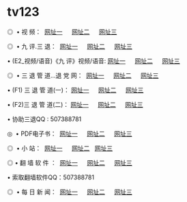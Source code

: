 # tv123
<p>◎   • 视 频： 
<a href="http://tv2.byinter.net/tv/" target="_blank">网址一</a> 　 
<a href="http://tv2.myfw.us/tv/" target="_blank">网址二</a> 　 
<a href="http://w33.rr.nu/" target="_blank">网址三</a></p>
<p>◎   • 九 评.三 退：  
<a href="http://tv2.byinter.net/t/" target="_blank">网址一</a> 　 
<a href="http://tv2.myfw.us/v/" target="_blank">网址二</a> 　 
<a href="http://w33.rr.nu/tt/" target="_blank">网址三</a> 　</p>
<p>  • (E2_视频/语音)《九 评》视频/语音: 
<a href="http://tv2.byinter.net/v/" target="_blank">网址一</a> 　 
<a href="http://tv2.myfw.us/v/" target="_blank">网址二</a> 　 
<a href="http://w33.rr.nu/v/" target="_blank">网址三</a></p>
<p>◎   • 三 退 管 道...退 党 网：  
<a href="http://tv2.byinter.net/go/8/" target="_blank">网址一</a> 　 
<a href="http://tv2.myfw.us/go/8/" target="_blank">网址二</a> 　 
<a href="http://w33.rr.nu/go/8/" target="_blank">网址三</a></p>
<p>  • (F1) 三 退 管 道(一)： 
<a href="http://tv2.byinter.net/d/" target="_blank">网址一</a> 　 
<a href="http://tv2.myfw.us/d/" target="_blank">网址二</a> 　 
<a href="http://w33.rr.nu/d/" target="_blank">网址三</a></p>
<p>  • (F2)三 退 管 道(二)： 
<a href="http://tv2.byinter.net/dd/" target="_blank">网址一</a> 　 
<a href="http://tv2.myfw.us/dd/" target="_blank">网址二</a> 　 
<a href="http://w33.rr.nu/dd/" target="_blank">网址三</a></p>
<p>  • 协助三退QQ : 507388781</p>
<p>◎   • PDF电子书：  
<a href="http://tv2.byinter.net/p/" target="_blank">网址一</a> 　 
<a href="http://tv2.myfw.us/p/" target="_blank">网址二</a> 　 
<a href="http://w33.rr.nu/p/" target="_blank">网址三</a></p>
<p>◎ </span>  •  小 站：  
<a href="http://tv2.byinter.net/" target="_blank">网址一</a> 　 
<a href="http://tv2.myfw.us/" target="_blank">网址二</a>   
<a href="http://w33.rr.nu/" target="_blank">网址三</a></p>
<p>◎  • 翻 墙 软 件 ：  
<a href="http://tv2.byinter.net/f/" target="_blank">网址一</a> 　 
<a href="http://tv2.myfw.us/ff/" target="_blank">网址二</a> 　 
<a href="http://w33.rr.nu/f/" target="_blank">网址三</a></p>
<p>  • 索取翻墙软件QQ：507388781</p>
<p>◎ </span>  • 每 日 新 闻：  
<a href="http://tv2.byinter.net/day/" target="_blank">网址一</a> 　 
<a href="http://tv2.myfw.us/day/" target="_blank">网址二</a> 　 
<a href="http://w33.rr.nu/day/" target="_blank">网址三</a></p>
